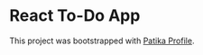 # React To-Do App

This project was bootstrapped with [Patika Profile]([https://github.com/facebook/create-react-app](https://app.patika.dev/haal)).



